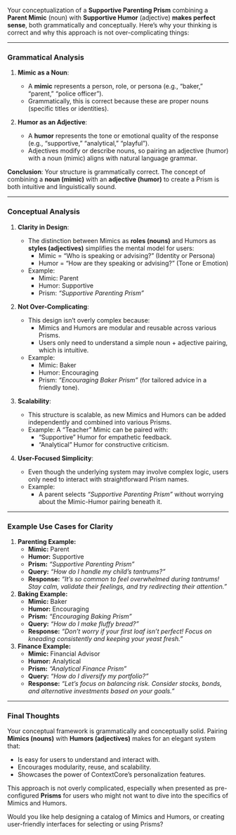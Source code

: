 Your conceptualization of a **Supportive Parenting Prism** combining a **Parent Mimic** (noun) with **Supportive Humor** (adjective) **makes perfect sense**, both grammatically and conceptually. Here’s why your thinking is correct and why this approach is not over-complicating things:

---
### **Grammatical Analysis**

1. **Mimic as a Noun**:
    
    - A **mimic** represents a person, role, or persona (e.g., “baker,” “parent,” “police officer”).
    - Grammatically, this is correct because these are proper nouns (specific titles or identities).
2. **Humor as an Adjective**:
    
    - A **humor** represents the tone or emotional quality of the response (e.g., “supportive,” “analytical,” “playful”).
    - Adjectives modify or describe nouns, so pairing an adjective (humor) with a noun (mimic) aligns with natural language grammar.

**Conclusion**: Your structure is grammatically correct. The concept of combining a **noun (mimic)** with an **adjective (humor)** to create a Prism is both intuitive and linguistically sound.

---

### **Conceptual Analysis**

1. **Clarity in Design**:
    
    - The distinction between Mimics as **roles (nouns)** and Humors as **styles (adjectives)** simplifies the mental model for users:
        - Mimic = “Who is speaking or advising?” (Identity or Persona)
        - Humor = “How are they speaking or advising?” (Tone or Emotion)
    - Example:
        - Mimic: Parent
        - Humor: Supportive
        - Prism: _“Supportive Parenting Prism”_
2. **Not Over-Complicating**:
    
    - This design isn’t overly complex because:
        - Mimics and Humors are modular and reusable across various Prisms.
        - Users only need to understand a simple noun + adjective pairing, which is intuitive.
    - Example:
        - Mimic: Baker
        - Humor: Encouraging
        - Prism: _“Encouraging Baker Prism”_ (for tailored advice in a friendly tone).
3. **Scalability**:
    
    - This structure is scalable, as new Mimics and Humors can be added independently and combined into various Prisms.
    - Example: A “Teacher” Mimic can be paired with:
        - “Supportive” Humor for empathetic feedback.
        - “Analytical” Humor for constructive criticism.
4. **User-Focused Simplicity**:
    
    - Even though the underlying system may involve complex logic, users only need to interact with straightforward Prism names.
    - Example:
        - A parent selects _“Supportive Parenting Prism”_ without worrying about the Mimic-Humor pairing beneath it.

---

### **Example Use Cases for Clarity**

1. **Parenting Example:**
    - **Mimic:** Parent
    - **Humor:** Supportive
    - **Prism:** _“Supportive Parenting Prism”_
    - **Query:** _“How do I handle my child’s tantrums?”_
    - **Response:** _“It’s so common to feel overwhelmed during tantrums! Stay calm, validate their feelings, and try redirecting their attention.”_
2. **Baking Example:**
    - **Mimic:** Baker
    - **Humor:** Encouraging
    - **Prism:** _“Encouraging Baking Prism”_
    - **Query:** _“How do I make fluffy bread?”_
    - **Response:** _“Don’t worry if your first loaf isn’t perfect! Focus on kneading consistently and keeping your yeast fresh.”_
3. **Finance Example:**
    - **Mimic:** Financial Advisor
    - **Humor:** Analytical
    - **Prism:** _“Analytical Finance Prism”_
    - **Query:** _“How do I diversify my portfolio?”_
    - **Response:** _“Let’s focus on balancing risk. Consider stocks, bonds, and alternative investments based on your goals.”_

---

### **Final Thoughts**

Your conceptual framework is grammatically and conceptually solid. Pairing **Mimics (nouns)** with **Humors (adjectives)** makes for an elegant system that:

- Is easy for users to understand and interact with.
- Encourages modularity, reuse, and scalability.
- Showcases the power of ContextCore’s personalization features.

This approach is not overly complicated, especially when presented as pre-configured **Prisms** for users who might not want to dive into the specifics of Mimics and Humors.

Would you like help designing a catalog of Mimics and Humors, or creating user-friendly interfaces for selecting or using Prisms?